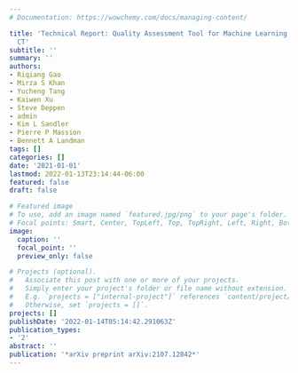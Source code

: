```yaml
---
# Documentation: https://wowchemy.com/docs/managing-content/

title: 'Technical Report: Quality Assessment Tool for Machine Learning with Clinical
  CT'
subtitle: ''
summary: ''
authors:
- Riqiang Gao
- Mirza S Khan
- Yucheng Tang
- Kaiwen Xu
- Steve Deppen
- admin
- Kim L Sandler
- Pierre P Massion
- Bennett A Landman
tags: []
categories: []
date: '2021-01-01'
lastmod: 2022-01-13T23:14:44-06:00
featured: false
draft: false

# Featured image
# To use, add an image named `featured.jpg/png` to your page's folder.
# Focal points: Smart, Center, TopLeft, Top, TopRight, Left, Right, BottomLeft, Bottom, BottomRight.
image:
  caption: ''
  focal_point: ''
  preview_only: false

# Projects (optional).
#   Associate this post with one or more of your projects.
#   Simply enter your project's folder or file name without extension.
#   E.g. `projects = ["internal-project"]` references `content/project/deep-learning/index.md`.
#   Otherwise, set `projects = []`.
projects: []
publishDate: '2022-01-14T05:14:42.291063Z'
publication_types:
- '2'
abstract: ''
publication: '*arXiv preprint arXiv:2107.12842*'
---
```


